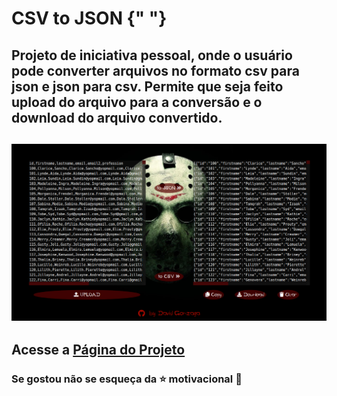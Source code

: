 # CSV to JSON {" "}



## Projeto de iniciativa pessoal, onde o usuário pode converter arquivos no formato csv para json e json  para csv. Permite que seja feito upload do arquivo para a conversão e o download do arquivo convertido.



## <img src="./images/readme-image.png">  


## Acesse a <a href="https://gonzagadavid.github.io/CSV-To-JSON/" target="_blank" >Página do Projeto</a>

### Se gostou não se esqueça da :star: motivacional :grimacing: 

